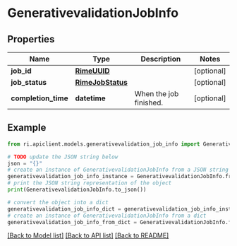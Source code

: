# GenerativevalidationJobInfo


## Properties

Name | Type | Description | Notes
------------ | ------------- | ------------- | -------------
**job_id** | [**RimeUUID**](RimeUUID.md) |  | [optional] 
**job_status** | [**RimeJobStatus**](RimeJobStatus.md) |  | [optional] 
**completion_time** | **datetime** | When the job finished. | [optional] 

## Example

```python
from ri.apiclient.models.generativevalidation_job_info import GenerativevalidationJobInfo

# TODO update the JSON string below
json = "{}"
# create an instance of GenerativevalidationJobInfo from a JSON string
generativevalidation_job_info_instance = GenerativevalidationJobInfo.from_json(json)
# print the JSON string representation of the object
print(GenerativevalidationJobInfo.to_json())

# convert the object into a dict
generativevalidation_job_info_dict = generativevalidation_job_info_instance.to_dict()
# create an instance of GenerativevalidationJobInfo from a dict
generativevalidation_job_info_from_dict = GenerativevalidationJobInfo.from_dict(generativevalidation_job_info_dict)
```
[[Back to Model list]](../README.md#documentation-for-models) [[Back to API list]](../README.md#documentation-for-api-endpoints) [[Back to README]](../README.md)

